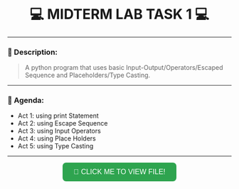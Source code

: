 <!-- ====== MIDTERM LAB TASK TEMPLATE ====== -->

<h1 align="center" style="font-size:2.2em; font-weight:bold;">💻 MIDTERM LAB TASK 1 💻</h1>

---

### 📝 Description:
> A python program that uses basic Input-Output/Operators/Escaped Sequence and Placeholders/Type Casting.

---

### 🎯 Agenda:
- Act 1: using print Statement
- Act 2: using Escape Sequence
- Act 3: using Input Operators
- Act 4: using Place Holders
- Act 5: using Type Casting

---

<p align="center">
  <a href="asset/Midterm Lab Task 1 - Quiambao_AronDaniel_B.pdf" target="_blank">
    <button style="
      background-color:#2ea44f;
      border:none;
      color:white;
      padding:12px 25px;
      text-align:center;
      font-size:16px;
      border-radius:8px;
      cursor:pointer;
    ">
      📄 CLICK ME TO VIEW FILE!
    </button>
  </a>
</p>
